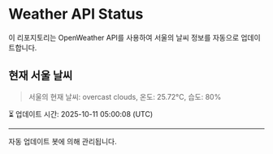 
# Weather API Status

이 리포지토리는 OpenWeather API를 사용하여 서울의 날씨 정보를 자동으로 업데이트합니다.

## 현재 서울 날씨
> 서울의 현재 날씨: overcast clouds, 온도: 25.72°C, 습도: 80%

⏳ 업데이트 시간: 2025-10-11 05:00:08 (UTC)

---
자동 업데이트 봇에 의해 관리됩니다.
